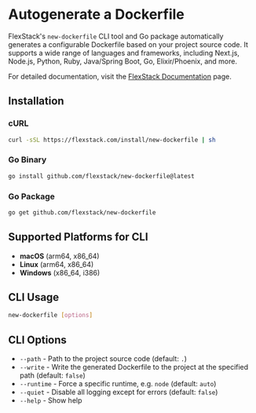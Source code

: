 # Autogenerate a Dockerfile

FlexStack's `new-dockerfile` CLI tool and Go package automatically generates a configurable Dockerfile 
based on your project source code. It supports a wide range of languages and frameworks, including Next.js, 
Node.js, Python, Ruby, Java/Spring Boot, Go, Elixir/Phoenix, and more.

For detailed documentation, visit the [FlexStack Documentation](https://flexstack.com/docs/languages-and-frameworks/autogenerate-dockerfile) page.

## Installation

### cURL

```sh
curl -sSL https://flexstack.com/install/new-dockerfile | sh
```

### Go Binary

```sh
go install github.com/flexstack/new-dockerfile@latest
```

### Go Package

```sh
go get github.com/flexstack/new-dockerfile
```

## Supported Platforms for CLI

- **macOS** (arm64, x86_64)
- **Linux** (arm64, x86_64)
- **Windows** (x86_64, i386)

## CLI Usage

```sh
new-dockerfile [options]
```

## CLI Options

- `--path` - Path to the project source code (default: `.`)
- `--write` - Write the generated Dockerfile to the project at the specified path (default: `false`)
- `--runtime` - Force a specific runtime, e.g. `node` (default: `auto`)
- `--quiet` - Disable all logging except for errors (default: `false`)
- `--help` - Show help